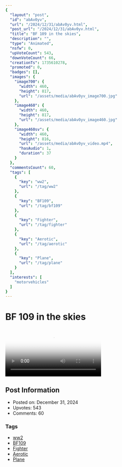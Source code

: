```yaml
---
{
  "layout": "post",
  "id": "abAv0yv",
  "url": "/2024/12/31/abAv0yv.html",
  "post_url": "/2024/12/31/abAv0yv.html",
  "title": "BF 109 in the skies",
  "description": "",
  "type": "Animated",
  "nsfw": 0,
  "upVoteCount": 543,
  "downVoteCount": 66,
  "creationTs": 1735610278,
  "promoted": 0,
  "badges": [],
  "images": {
    "image700": {
      "width": 460,
      "height": 817,
      "url": "/assets/media/abAv0yv_image700.jpg"
    },
    "image460": {
      "width": 460,
      "height": 817,
      "url": "/assets/media/abAv0yv_image460.jpg"
    },
    "image460sv": {
      "width": 460,
      "height": 816,
      "url": "/assets/media/abAv0yv_video.mp4",
      "hasAudio": 1,
      "duration": 37
    }
  },
  "commentsCount": 60,
  "tags": [
    {
      "key": "ww2",
      "url": "/tag/ww2"
    },
    {
      "key": "BF109",
      "url": "/tag/bf109"
    },
    {
      "key": "Fighter",
      "url": "/tag/fighter"
    },
    {
      "key": "Aerotic",
      "url": "/tag/aerotic"
    },
    {
      "key": "Plane",
      "url": "/tag/plane"
    }
  ],
  "interests": [
    "motorvehicles"
  ]
}
---
```


# BF 109 in the skies

<video controls playsinline loop poster="/assets/media/abAv0yv_image460.jpg">
  <source src="/assets/media/abAv0yv_video.mp4" type="video/mp4">
  Your browser does not support the video tag.
</video>

## Post Information

- Posted on: December 31, 2024
- Upvotes: 543
- Comments: 60

### Tags

- [ww2](/tag/ww2)
- [BF109](/tag/BF109)
- [Fighter](/tag/Fighter)
- [Aerotic](/tag/Aerotic)
- [Plane](/tag/Plane)
